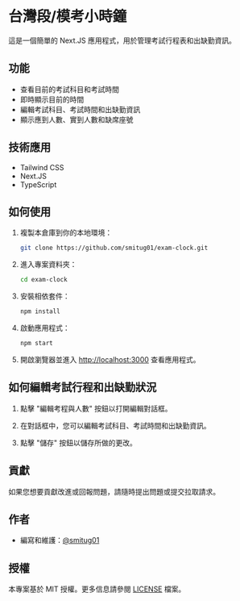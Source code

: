 # 台灣段/模考小時鐘

這是一個簡單的 Next.JS 應用程式，用於管理考試行程表和出缺勤資訊。

## 功能

- 查看目前的考試科目和考試時間
- 即時顯示目前的時間
- 編輯考試科目、考試時間和出缺勤資訊
- 顯示應到人數、實到人數和缺席座號

## 技術應用

- Tailwind CSS
- Next.JS
- TypeScript

## 如何使用

1. 複製本倉庫到你的本地環境：

   ```bash
   git clone https://github.com/smitug01/exam-clock.git
   ```

2. 進入專案資料夾：

   ```bash
   cd exam-clock
   ```

3. 安裝相依套件：

   ```bash
   npm install
   ```

4. 啟動應用程式：

   ```bash
   npm start
   ```

5. 開啟瀏覽器並進入 [http://localhost:3000](http://localhost:3000) 查看應用程式。

## 如何編輯考試行程和出缺勤狀況

1. 點擊 "編輯考程與人數" 按鈕以打開編輯對話框。

2. 在對話框中，您可以編輯考試科目、考試時間和出缺勤資訊。

3. 點擊 "儲存" 按鈕以儲存所做的更改。

## 貢獻

如果您想要貢獻改進或回報問題，請隨時提出問題或提交拉取請求。

## 作者

- 編寫和維護：[@smitug01](https://github.com/smitug01)

## 授權

本專案基於 MIT 授權。更多信息請參閱 [LICENSE](LICENSE) 檔案。
